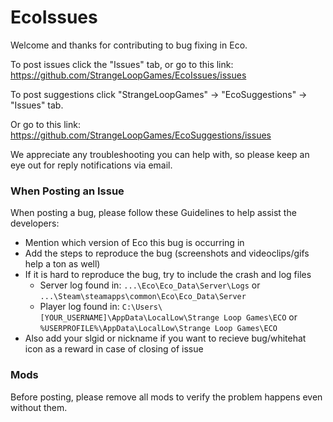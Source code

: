 # EcoIssues

Welcome and thanks for contributing to bug fixing in Eco.

To post issues click the "Issues" tab, or go to this link: https://github.com/StrangeLoopGames/EcoIssues/issues

To post suggestions click "StrangeLoopGames" -> "EcoSuggestions" -> "Issues" tab.     

Or go to this link: https://github.com/StrangeLoopGames/EcoSuggestions/issues

We appreciate any troubleshooting you can help with, so please keep an eye out for reply notifications via email.

### When Posting an Issue

When posting a bug, please follow these Guidelines to help assist the developers:
- Mention which version of Eco this bug is occurring in
- Add the steps to reproduce the bug (screenshots and videoclips/gifs help a ton as well)
- If it is hard to reproduce the bug, try to include the crash and log files
  - Server log found in: `...\Eco\Eco_Data\Server\Logs` or `...\Steam\steamapps\common\Eco\Eco_Data\Server`
  - Player log found in: `C:\Users\[YOUR_USERNAME]\AppData\LocalLow\Strange Loop Games\ECO` or `%USERPROFILE%\AppData\LocalLow\Strange Loop Games\ECO`
- Also add your slgid or nickname if you want to recieve bug/whitehat icon as a reward in case of closing of issue

### Mods
Before posting, please remove all mods to verify the problem happens even without them.
